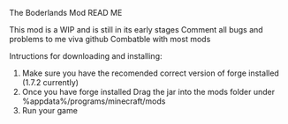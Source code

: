 The Boderlands Mod READ ME

This mod is a WIP and is still in its early stages
Comment all bugs and problems to me viva github
Combatble with most mods

Intructions for downloading and installing:

1. Make sure you have the recomended correct version of forge installed (1.7.2 currently) 
2. Once you have forge installed Drag the jar into the mods folder under %appdata%/programs/minecraft/mods
3. Run your game 

